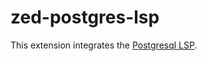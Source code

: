 # zed-postgres-lsp

This extension integrates the [Postgresql LSP](https://github.com/supabase-community/postgres-language-server).
